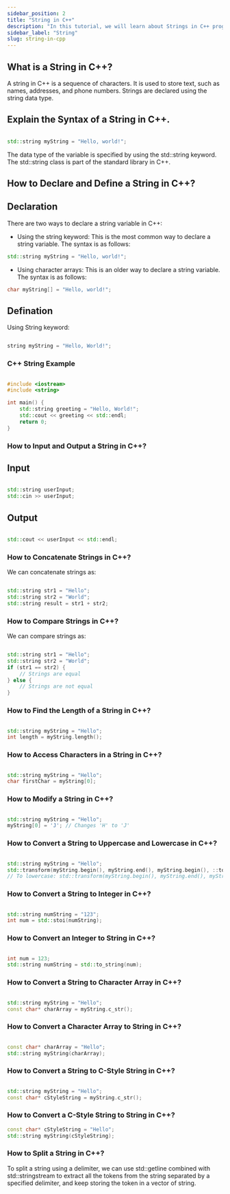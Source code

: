 ```yaml
---
sidebar_position: 2
title: "String in C++"
description: "In this tutorial, we will learn about Strings in C++ programming with the help of examples. A string is a sequence of characters that is used to represent text. In C++, strings are represented using the `std::string` class. The `std::string` class provides various member functions to manipulate strings."
sidebar_label: "String"
slug: string-in-cpp
---
```


## What is a String in C++?
A string in C++ is a sequence of characters. It is used to store text, such as names, addresses, and phone numbers. Strings are declared using the string data type.

## Explain the Syntax of a String in C++.

```cpp

std::string myString = "Hello, world!";

```
The data type of the variable is specified by using the std::string keyword. The std::string class is part of the standard library in C++.


## How to Declare and Define a String in C++?

## Declaration
There are two ways to declare a string variable in C++:

- Using the string keyword: This is the most common way to declare a string variable. The syntax is as follows:
```cpp
std::string myString = "Hello, world!";
```

- Using character arrays: This is an older way to declare a string variable. The syntax is as follows:
```cpp
char myString[] = "Hello, world!";
```

## Defination
Using String keyword:

```cpp

string myString = "Hello, World!";

```

### C++ String Example

```cpp

#include <iostream>
#include <string>

int main() {
    std::string greeting = "Hello, World!";
    std::cout << greeting << std::endl;
    return 0;
}

```

### How to Input and Output a String in C++?

## Input
```cpp

std::string userInput;
std::cin >> userInput;

```
## Output
```cpp

std::cout << userInput << std::endl;

```

### How to Concatenate Strings in C++?
We can concatenate strings as:
```cpp

std::string str1 = "Hello";
std::string str2 = "World";
std::string result = str1 + str2;

```

### How to Compare Strings in C++?
We can compare strings as:
```cpp

std::string str1 = "Hello";
std::string str2 = "World";
if (str1 == str2) {
    // Strings are equal
} else {
    // Strings are not equal
}

```

### How to Find the Length of a String in C++?

```cpp

std::string myString = "Hello";
int length = myString.length();

```

### How to Access Characters in a String in C++?
```cpp

std::string myString = "Hello";
char firstChar = myString[0];

```

### How to Modify a String in C++?

```cpp

std::string myString = "Hello";
myString[0] = 'J'; // Changes 'H' to 'J'

```

### How to Convert a String to Uppercase and Lowercase in C++?

```cpp

std::string myString = "Hello";
std::transform(myString.begin(), myString.end(), myString.begin(), ::toupper);
// To lowercase: std::transform(myString.begin(), myString.end(), myString.begin(), ::tolower);

```

### How to Convert a String to Integer in C++?
```cpp

std::string numString = "123";
int num = std::stoi(numString);

```

### How to Convert an Integer to String in C++?
```cpp

int num = 123;
std::string numString = std::to_string(num);

```

### How to Convert a String to Character Array in C++?

```cpp

std::string myString = "Hello";
const char* charArray = myString.c_str();

```

###  How to Convert a Character Array to String in C++?

```cpp

const char* charArray = "Hello";
std::string myString(charArray);

```

### How to Convert a String to C-Style String in C++?

```cpp

std::string myString = "Hello";
const char* cStyleString = myString.c_str();

```

### How to Convert a C-Style String to String in C++?

```cpp
const char* cStyleString = "Hello";
std::string myString(cStyleString);

```

### How to Split a String in C++?
To split a string using a delimiter, we can use std::getline combined with std::stringstream to extract all the tokens from the string separated by a specified delimiter, and keep storing the token in a vector of string.
